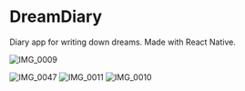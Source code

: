 # DreamDiary
Diary app for writing down dreams. Made with React Native.

![IMG_0009](https://user-images.githubusercontent.com/37372229/64928790-7fbd1b00-d825-11e9-88f8-074d18256682.PNG)

![IMG_0047](https://user-images.githubusercontent.com/37372229/64928787-7f248480-d825-11e9-8ad4-180b0cc3b832.PNG)
![IMG_0011](https://user-images.githubusercontent.com/37372229/64928788-7f248480-d825-11e9-851b-54777accfbc4.PNG)
![IMG_0010](https://user-images.githubusercontent.com/37372229/64928789-7f248480-d825-11e9-9a4a-e2e35646ab9d.PNG)

